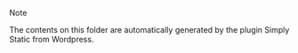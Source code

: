 > [!NOTE]  
> The contents on this folder are automatically generated by the plugin Simply Static from Wordpress.